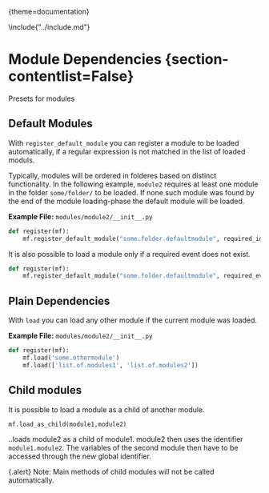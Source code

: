 {theme=documentation}

\include{"../include.md"}

# Module Dependencies {section-contentlist=False}
Presets for modules

## Default Modules
With `register_default_module` you can register a module to be loaded automatically, if a regular expression is not matched in the list of loaded moduls.

Typically, modules will be ordered in folderes based on distinct functionality.
In the following example, `module2` requires at least one module in the folder `some/folder/` to be loaded. If none such module was found by the end of the module loading-phase the default module will be loaded.

**Example File:** `modules/module2/__init__.py`
```python
def register(mf):
    mf.register_default_module("some.folder.defaultmodule", required_id="some\folder\.*")
```
It is also possible to load a module only if a required event does not exist.

```python
def register(mf):
    mf.register_default_module("some.folder.defaultmodule", required_event="this_event_is_required")
```

## Plain Dependencies
With `load` you can load any other module if the current module was loaded.

**Example File:** `modules/module2/__init__.py`
```python
def register(mf):
    mf.load('some.othermodule')
    mf.load(['list.of.modules1', 'list.of.modules2'])
```
## Child modules

It is possible to load a module as a child of another module.

```python
mf.load_as_child(module1,module2)
```

..loads module2 as a child of module1. module2 then uses the identifier `module1.module2`. The variables of the second module then have to be accessed through the new global identifier. 

{.alert}
Note: Main methods of child modules will not be called automatically.


